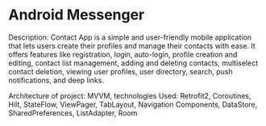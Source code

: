 # Android Messenger
Description:
Contact App is a simple and user-friendly mobile application that lets users create their profiles and manage their contacts with ease. It offers features like registration, login, auto-login, profile creation and editing, contact list management, adding and deleting contacts, multiselect contact deletion, viewing user profiles, user directory, search, push notifications, and deep links.

Architecture of project: MVVM, technologies Used: Retrofit2, Coroutines, Hilt, StateFlow, ViewPager, TabLayout, Navigation Components, DataStore, SharedPreferences, ListAdapter, Room
